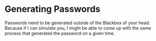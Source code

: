 # Generating Passwords

Passwords need to be generated outside of the Blackbox of your head. Because if I can simulate you, I might be able to come up with the same process that generated the password on a given time.
